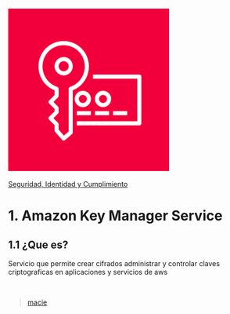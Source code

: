 ![Amazon kms](../../00_assets/Seguridad,%20identidad%20y%20cumplimiento/kms-logo.png)

[Seguridad, Identidad y Cumplimiento](../../05-Seguridad_Identidad_y_Cumplimiento/)

# 1. Amazon Key Manager Service

## 1.1 ¿Que es?

Servicio que permite crear cifrados administrar y controlar claves criptograficas en aplicaciones y servicios de aws


<br/>

> [macie](./macie.md)

<br/>